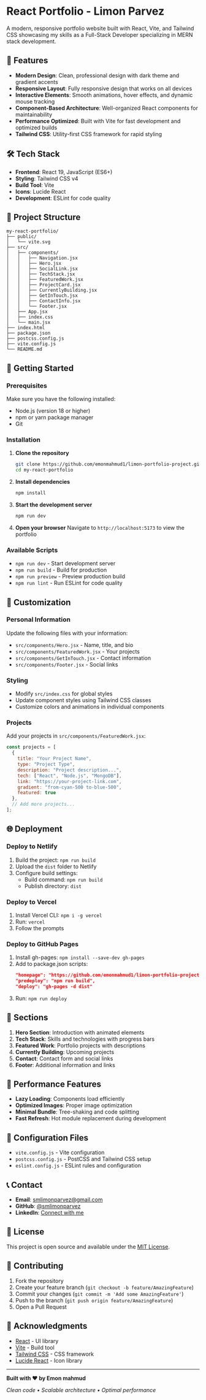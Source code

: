 # React Portfolio - Limon Parvez

A modern, responsive portfolio website built with React, Vite, and Tailwind CSS showcasing my skills as a Full-Stack Developer specializing in MERN stack development.

## 🚀 Features

- **Modern Design**: Clean, professional design with dark theme and gradient accents
- **Responsive Layout**: Fully responsive design that works on all devices
- **Interactive Elements**: Smooth animations, hover effects, and dynamic mouse tracking
- **Component-Based Architecture**: Well-organized React components for maintainability
- **Performance Optimized**: Built with Vite for fast development and optimized builds
- **Tailwind CSS**: Utility-first CSS framework for rapid styling

## 🛠️ Tech Stack

- **Frontend**: React 19, JavaScript (ES6+)
- **Styling**: Tailwind CSS v4
- **Build Tool**: Vite
- **Icons**: Lucide React
- **Development**: ESLint for code quality

## 📁 Project Structure

```
my-react-portfolio/
├── public/
│   └── vite.svg
├── src/
│   ├── components/
│   │   ├── Navigation.jsx
│   │   ├── Hero.jsx
│   │   ├── SocialLink.jsx
│   │   ├── TechStack.jsx
│   │   ├── FeaturedWork.jsx
│   │   ├── ProjectCard.jsx
│   │   ├── CurrentlyBuilding.jsx
│   │   ├── GetInTouch.jsx
│   │   ├── ContactInfo.jsx
│   │   └── Footer.jsx
│   ├── App.jsx
│   ├── index.css
│   └── main.jsx
├── index.html
├── package.json
├── postcss.config.js
├── vite.config.js
└── README.md
```

## 🚀 Getting Started

### Prerequisites

Make sure you have the following installed:
- Node.js (version 18 or higher)
- npm or yarn package manager
- Git

### Installation

1. **Clone the repository**
   ```bash
   git clone https://github.com/emonmahmud1/limon-portfolio-project.git
   cd my-react-portfolio
   ```

2. **Install dependencies**
   ```bash
   npm install
   ```

3. **Start the development server**
   ```bash
   npm run dev
   ```

4. **Open your browser**
   Navigate to `http://localhost:5173` to view the portfolio

### Available Scripts

- `npm run dev` - Start development server
- `npm run build` - Build for production
- `npm run preview` - Preview production build
- `npm run lint` - Run ESLint for code quality

## 🎨 Customization

### Personal Information
Update the following files with your information:
- `src/components/Hero.jsx` - Name, title, and bio
- `src/components/FeaturedWork.jsx` - Your projects
- `src/components/GetInTouch.jsx` - Contact information
- `src/components/Footer.jsx` - Social links

### Styling
- Modify `src/index.css` for global styles
- Update component styles using Tailwind CSS classes
- Customize colors and animations in individual components

### Projects
Add your projects in `src/components/FeaturedWork.jsx`:
```javascript
const projects = [
  {
    title: "Your Project Name",
    type: "Project Type",
    description: "Project description...",
    tech: ["React", "Node.js", "MongoDB"],
    link: "https://your-project-link.com",
    gradient: "from-cyan-500 to-blue-500",
    featured: true
  },
  // Add more projects...
];
```

## 🌐 Deployment

### Deploy to Netlify
1. Build the project: `npm run build`
2. Upload the `dist` folder to Netlify
3. Configure build settings:
   - Build command: `npm run build`
   - Publish directory: `dist`

### Deploy to Vercel
1. Install Vercel CLI: `npm i -g vercel`
2. Run: `vercel`
3. Follow the prompts

### Deploy to GitHub Pages
1. Install gh-pages: `npm install --save-dev gh-pages`
2. Add to package.json scripts:
   ```json
   "homepage": "https://github.com/emonmahmud1/limon-portfolio-project.git",
   "predeploy": "npm run build",
   "deploy": "gh-pages -d dist"
   ```
3. Run: `npm run deploy`

## 📱 Sections

1. **Hero Section**: Introduction with animated elements
2. **Tech Stack**: Skills and technologies with progress bars
3. **Featured Work**: Portfolio projects with descriptions
4. **Currently Building**: Upcoming projects
5. **Contact**: Contact form and social links
6. **Footer**: Additional information and links

## 🎯 Performance Features

- **Lazy Loading**: Components load efficiently
- **Optimized Images**: Proper image optimization
- **Minimal Bundle**: Tree-shaking and code splitting
- **Fast Refresh**: Hot module replacement during development

## 🔧 Configuration Files

- `vite.config.js` - Vite configuration
- `postcss.config.js` - PostCSS and Tailwind CSS setup
- `eslint.config.js` - ESLint rules and configuration

## 📞 Contact

- **Email**: smlimonparvez@gmail.com
- **GitHub**: [@smlimonparvez](https://github.com/smlimonparvez)
- **LinkedIn**: [Connect with me](https://linkedin.com)

## 📄 License

This project is open source and available under the [MIT License](LICENSE).

## 🤝 Contributing

1. Fork the repository
2. Create your feature branch (`git checkout -b feature/AmazingFeature`)
3. Commit your changes (`git commit -m 'Add some AmazingFeature'`)
4. Push to the branch (`git push origin feature/AmazingFeature`)
5. Open a Pull Request

## 🙏 Acknowledgments

- [React](https://reactjs.org/) - UI library
- [Vite](https://vitejs.dev/) - Build tool
- [Tailwind CSS](https://tailwindcss.com/) - CSS framework
- [Lucide React](https://lucide.dev/) - Icon library

---

**Built with ❤️ by Emon mahmud**

*Clean code • Scalable architecture • Optimal performance*